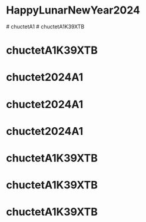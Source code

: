 # HappyLunarNewYear2024
 
#   c h u c t e t A 1  
 # chuctetA1K39XTB
# chuctetA1K39XTB
# chuctet2024A1
# chuctet2024A1
# chuctet2024A1
# chuctetA1K39XTB
# chuctetA1K39XTB
# chuctetA1K39XTB
